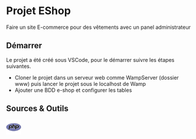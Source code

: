 # Projet EShop

Faire un site E-commerce pour des vêtements avec un panel administrateur

## Démarrer

Le projet a été créé sous VSCode, pour le démarrer suivre les étapes suivantes.

- Cloner le projet dans un serveur web comme WampServer (dossier www) puis lancer le projet sous le localhost de Wamp
- Ajouter une BDD e-shop et configurer les tables

## Sources & Outils

<a href="https://www.php.net" target="_blank" rel="noreferrer"> <img src="https://raw.githubusercontent.com/devicons/devicon/master/icons/php/php-original.svg" alt="php" width="40" height="40"/> </a>
